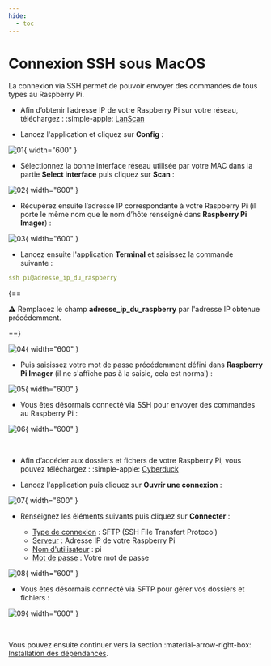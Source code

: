 ```yaml
---
hide:
  - toc
---
```


# Connexion SSH sous MacOS

La connexion via SSH permet de pouvoir envoyer des commandes de tous types au Raspberry Pi.


- Afin d’obtenir l’adresse IP de votre Raspberry Pi sur votre réseau, téléchargez : :simple-apple: <a href="https://apps.apple.com/fr/app/lanscan/id472226235?mt=12" target="_blank">LanScan</a>

- Lancez l'application et cliquez sur **Config** :

![01](../../assets/img/installation/ssh/macos/01.png){ width="600" }

- Sélectionnez la bonne interface réseau utilisée par votre MAC dans la partie **Select interface** puis cliquez sur **Scan** :

![02](../../assets/img/installation/ssh/macos/02.png){ width="600" }

- Récupérez ensuite l’adresse IP correspondante à votre Raspberry Pi (il porte le même nom que le nom d’hôte renseigné dans **Raspberry Pi Imager**) :

![03](../../assets/img/installation/ssh/macos/03.png){ width="600" }

- Lancez ensuite l'application **Terminal** et saisissez la commande suivante :

``` yaml
ssh pi@adresse_ip_du_raspberry
```

{==

:warning: Remplacez le champ **adresse_ip_du_raspberry** par l'adresse IP obtenue précédemment.

==}

![04](../../assets/img/installation/ssh/macos/04.png){ width="600" }

- Puis saisissez votre mot de passe précédemment défini dans **Raspberry Pi Imager** (il ne s'affiche pas à la saisie, cela est normal) :

![05](../../assets/img/installation/ssh/macos/05.png){ width="600" }

- Vous êtes désormais connecté via SSH pour envoyer des commandes au Raspberry Pi :

![06](../../assets/img/installation/ssh/macos/06.png){ width="600" }

<br />

- Afin d’accéder aux dossiers et fichers de votre Raspberry Pi, vous pouvez téléchargez : :simple-apple: <a href="https://apps.apple.com/fr/app/cyberduck/id409222199?mt=12" target="_blank">Cyberduck</a>

- Lancez l'application puis cliquez sur **Ouvrir une connexion** :

![07](../../assets/img/installation/ssh/macos/07.png){ width="600" }

- Renseignez les éléments suivants puis cliquez sur **Connecter** :

  - <u>Type de connexion</u> : SFTP (SSH File Transfert Protocol)
  - <u>Serveur</u> : Adresse IP de votre Raspberry Pi
  - <u>Nom d'utilisateur</u> : pi
  - <u>Mot de passe</u> : Votre mot de passe

![08](../../assets/img/installation/ssh/macos/08.png){ width="600" }

- Vous êtes désormais connecté via SFTP pour gérer vos dossiers et fichiers :

![09](../../assets/img/installation/ssh/macos/09.png){ width="600" }

<br />

Vous pouvez ensuite continuer vers la section :material-arrow-right-box: [Installation des dépendances](../dependances.md).
